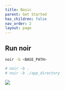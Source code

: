 ```yaml
---
title: Basic
parent: Get Started
has_children: false
nav_order: 2
layout: page
---
```


## Run noir

```bash
noir -b <BASE_PATH>

# noir -b .
# noir -b ./app_directory
```

![](/images/get_started/basic.png)